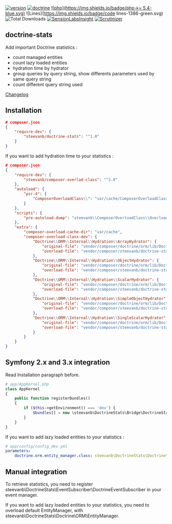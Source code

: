[![version](https://img.shields.io/badge/version-1.0.0-green.svg)](https://github.com/steevanb/doctrine-stats/tree/1.0.0)
[![doctrine](https://img.shields.io/badge/doctrine/orm-^2.4-blue.svg)](http://www.doctrine-project.org)
[![php](https://img.shields.io/badge/php->= 5.4-blue.svg)](http://www.doctrine-project.org)
![Lines](https://img.shields.io/badge/code lines-1386-green.svg)
![Total Downloads](https://poser.pugx.org/steevanb/doctrine-stats/downloads)
[![SensionLabsInsight](https://img.shields.io/badge/SensionLabsInsight-platinum-brightgreen.svg)](https://insight.sensiolabs.com/projects/884a7b62-bb7a-41dc-8198-6d2bb0694795/analyses/2)
[![Scrutinizer](https://scrutinizer-ci.com/g/steevanb/doctrine-stats/badges/quality-score.png?b=master)](https://scrutinizer-ci.com/g/steevanb/doctrine-stats/)

doctrine-stats
--------------

Add important Doctrine statistics :
* count managed entities
* count lazy loaded entities
* hydration time by hydrator
* group queries by query string, show differents parameters used by same query string
* count different query string used

[Changelog](changelog.md)

Installation
------------

```json
# composer.json
{
    "require-dev": {
        "steevanb/doctrine-stats": "^1.0"
    }
}
```

If you want to add hydration time to your statistics :

```json
# composer.json
{
    "require-dev": {
        "steevanb/composer-overlad-class": "^2.0"
    },
    "autoload": {
        "psr-4": {
            "ComposerOverloadClass\\": "var/cache/ComposerOverloadClass"
        }
    },
    "scripts": {
        "pre-autoload-dump": "steevanb\\ComposerOverloadClass\\OverloadClass::overload"
    },
    "extra": {
        "composer-overload-cache-dir": "var/cache",
        "composer-overload-class-dev": {
            "Doctrine\\ORM\\Internal\\Hydration\\ArrayHydrator": {
                "original-file": "vendor/composer/doctrine/orm/lib/Doctrine/ORM/Internal/Hydration/ArrayHydrator.php",
                "overload-file": "vendor/composer/steevanb/doctrine-stats/ComposerOverloadClass/Doctrine/ORM/Internal/ArrayHydrator.php"
            },
            "Doctrine\\ORM\\Internal\\Hydration\\ObjectHydrator": {
                "original-file": "vendor/composer/doctrine/orm/lib/Doctrine/ORM/Internal/Hydration/ObjectHydrator.php",
                "overload-file": "vendor/composer/steevanb/doctrine-stats/ComposerOverloadClass/Doctrine/ORM/Internal/ObjectHydrator.php"
            },
            "Doctrine\\ORM\\Internal\\Hydration\\ScalarHydrator": {
                "original-file": "vendor/composer/doctrine/orm/lib/Doctrine/ORM/Internal/Hydration/ScalarHydrator.php",
                "overload-file": "vendor/composer/steevanb/doctrine-stats/ComposerOverloadClass/Doctrine/ORM/Internal/ScalarHydrator.php"
            },
            "Doctrine\\ORM\\Internal\\Hydration\\SimpleObjectHydrator": {
                "original-file": "vendor/composer/doctrine/orm/lib/Doctrine/ORM/Internal/Hydration/SimpleObjectHydrator.php",
                "overload-file": "vendor/composer/steevanb/doctrine-stats/ComposerOverloadClass/Doctrine/ORM/Internal/SimpleObjectHydrator.php"
            },
            "Doctrine\\ORM\\Internal\\Hydration\\SingleScalarHydrator": {
                "original-file": "vendor/composer/doctrine/orm/lib/Doctrine/ORM/Internal/Hydration/SingleScalarHydrator.php",
                "overload-file": "vendor/composer/steevanb/doctrine-stats/ComposerOverloadClass/Doctrine/ORM/Internal/SingleScalarHydrator.php"
            }
        }
    }
}
```

Symfony 2.x and 3.x integration
-------------------------------

Read Installation paragraph before.

```php
# app/AppKernel.php
class AppKernel
{
    public function registerBundles()
    {
        if ($this->getEnvironment() === 'dev') {
            $bundles[] = new \steevanb\DoctrineStats\Bridge\DoctrineStatsBundle\DoctrineStatsBundle();
        }
    }
}
```

If you want to add lazy loaded entities to your statistics :

```yml
# app/config/config_dev.yml
parameters:
    doctrine.orm.entity_manager.class: steevanb\DoctrineStats\Doctrine\ORM\EntityManager
```

Manual integration 
------------------

To retrieve statistics, you need to register steevanb\DoctrineStats\EventSubscriber\DoctrineEventSubscriber in your event manager.

If you want to add lazy loaded entities to your statistics, you need to overload default EntityManager, with steevanb\DoctrineStats\Doctrine\ORM\EntityManager.
